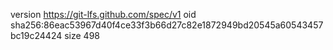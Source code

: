version https://git-lfs.github.com/spec/v1
oid sha256:86eac53967d40f4ce33f3b66d27c82e1872949bd20545a60543457bc19c24424
size 498
